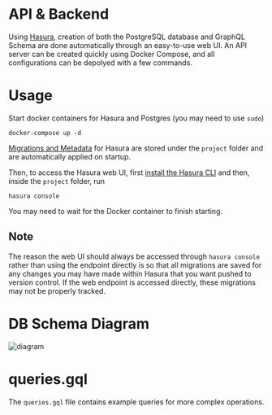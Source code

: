 # API & Backend

Using [Hasura](https://hasura.io/docs/latest/index/), creation of both the PostgreSQL database and GraphQL Schema are done automatically through an easy-to-use web UI. An API server can be created quickly using Docker Compose, and all configurations can be depolyed with a few commands.

# Usage

Start docker containers for Hasura and Postgres (you may need to use `sudo`)

```
docker-compose up -d
```

[Migrations and Metadata](https://hasura.io/docs/latest/migrations-metadata-seeds/index/) for Hasura are stored under the `project` folder and are automatically applied on startup.

Then, to access the Hasura web UI, first [install the Hasura CLI](https://hasura.io/docs/latest/hasura-cli/install-hasura-cli/) and then, inside the `project` folder, run

```
hasura console
```

You may need to wait for the Docker container to finish starting.

## Note

The reason the web UI should always be accessed through `hasura console` rather than using the endpoint directly is so that all migrations are saved for any changes you may have made within Hasura that you want pushed to version control. If the web endpoint is accessed directly, these migrations may not be properly tracked.

# DB Schema Diagram

![diagram](https://user-images.githubusercontent.com/6487079/198708902-3999ccaa-1741-4275-a6cb-1324fe5347c7.png)

# queries.gql

The `queries.gql` file contains example queries for more complex operations.
